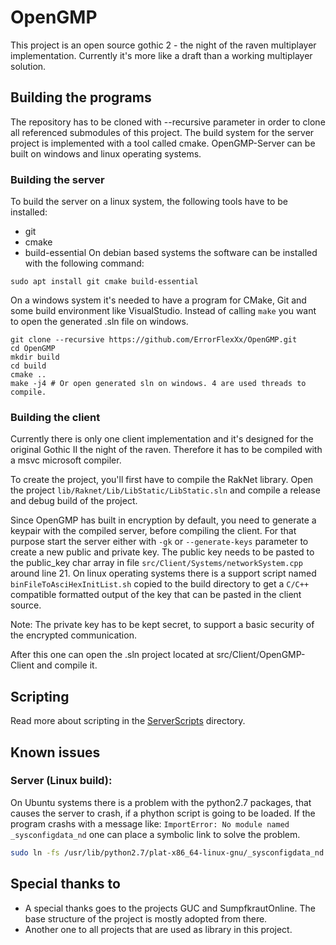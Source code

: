 # OpenGMP

This project is an open source gothic 2 - the night of the raven multiplayer implementation.
Currently it's more like a draft than a working multiplayer solution.

## Building the programs
The repository has to be cloned with --recursive parameter in order to clone all referenced submodules of this project.
The build system for the server project is implemented with a tool called cmake.
OpenGMP-Server can be built on windows and linux operating systems.

### Building the server
To build the server on a linux system, the following tools have to be installed:
* git
* cmake
* build-essential
On debian based systems the software can be installed with the following command:
```
sudo apt install git cmake build-essential
```
On a windows system it's needed to have a program for CMake, Git and some build environment like VisualStudio.
Instead of calling ```make``` you want to open the generated .sln file on windows.

```
git clone --recursive https://github.com/ErrorFlexXx/OpenGMP.git
cd OpenGMP
mkdir build
cd build
cmake ..
make -j4 # Or open generated sln on windows. 4 are used threads to compile.
```

### Building the client
Currently there is only one client implementation and it's designed for the original Gothic II the night of the raven.
Therefore it has to be compiled with a msvc microsoft compiler. 

To create the project, you'll first have to compile the RakNet library. Open the project `lib/Raknet/Lib/LibStatic/LibStatic.sln` and compile a release and debug build of the project.

Since OpenGMP has built in encryption by default, you need to generate a keypair with the compiled server, before compiling the client.
For that purpose start the server either with `-gk` or `--generate-keys` parameter to create a new public and private key.
The public key needs to be pasted to the public_key char array in file `src/Client/Systems/networkSystem.cpp` around line 21.
On linux operating systems there is a support script named `binFileToAsciHexInitList.sh` copied to the build directory to get a `C/C++` compatible formatted output of the key that can be  pasted in the client source.

Note: The private key has to be kept secret, to support a basic security of the encrypted communication.

After this one can open the .sln project located at src/Client/OpenGMP-Client and compile it.

## Scripting
Read more about scripting in the [ServerScripts](https://www.github.com/ErrorFlexXx/OpenGMP/tree/master/ServerScripts) directory.

## Known issues

### Server (Linux build):
On Ubuntu systems there is a problem with the python2.7 packages, that causes the server to crash, if a phython script is going to be loaded.
If the program crashs with a message like: `ImportError: No module named _sysconfigdata_nd` one can place a symbolic link to solve the problem.
```bash
sudo ln -fs /usr/lib/python2.7/plat-x86_64-linux-gnu/_sysconfigdata_nd.py /usr/lib/python2.7/
```

## Special thanks to
 * A special thanks goes to the projects GUC and SumpfkrautOnline. The base structure of the project is mostly adopted from there.
 * Another one to all projects that are used as library in this project.


